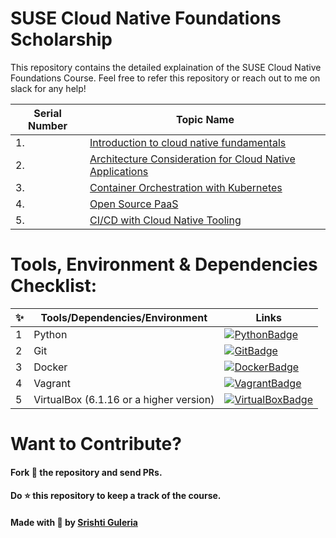 # SUSE Cloud Native Foundations Scholarship

This repository contains the detailed explaination of the SUSE Cloud Native Foundations Course. Feel free to refer this repository or reach out to me on slack for any help!

|  **Serial Number** | **Topic Name**   | 
|---|---|
| 1. |  [Introduction to cloud native fundamentals](https://github.com/sg7801/SUSE-Cloud-Native-Foundations-Scholarship/tree/main/Introduction%20to%20Cloud%20Native%20Fundamentals) |   
|  2. |  [Architecture Consideration for Cloud Native Applications](https://github.com/sg7801/SUSE-Cloud-Native-Foundations-Scholarship/tree/main/Architecture%20Consideration%20for%20Cloud%20Native%20Applications) |   
|  3. |  [Container Orchestration with Kubernetes](https://github.com/sg7801/SUSE-Cloud-Native-Foundations-Scholarship/tree/main/Container%20Orchestration%20with%20Kubernetes) |   
|  4. | [Open Source PaaS](https://github.com/sg7801/SUSE-Cloud-Native-Foundations-Scholarship/tree/main/Open%20Source%20Paas)  |   
|  5. |  [CI/CD with Cloud Native Tooling](https://github.com/sg7801/SUSE-Cloud-Native-Foundations-Scholarship/tree/main/CI-CD%20with%20Cloud%20Native%20Tooling)  |   

# Tools, Environment & Dependencies Checklist: 
✨ | Tools/Dependencies/Environment | Links
--- | --- |---|
1 | Python | [![PythonBadge](https://img.shields.io/badge/Python-3776AB?style=for-the-badge&logo=python&logoColor=white)](https://www.python.org/downloads/) 
2 | Git | [![GitBadge](https://img.shields.io/badge/Git-F05032?style=for-the-badge&logo=git&logoColor=white)](https://git-scm.com/downloads)
3 | Docker | [![DockerBadge](https://img.shields.io/badge/Docker-2CA5E0?style=for-the-badge&logo=docker&logoColor=white)](https://docs.docker.com/get-docker/)
4 | Vagrant | [![VagrantBadge](https://img.shields.io/badge/Vagrant-orange?style=for-the-badge&logo=vagrant)](https://www.vagrantup.com/downloads)
5 | VirtualBox (6.1.16 or a higher version) | [![VirtualBoxBadge](https://img.shields.io/badge/VirtualBox-blue?style=for-the-badge&logo=virtualbox)](https://www.virtualbox.org/wiki/Downloads)

# Want to Contribute?
#### Fork 🍴 the repository and send PRs.
 
#### Do :star: this repository to keep a track of the course. 
 
#### Made with 💟 by [Srishti Guleria](https://github.com/sg7801)
 
 
